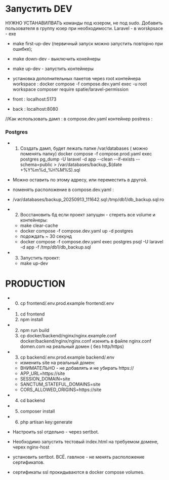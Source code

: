 

# Запустить DEV

НУЖНО УСТАНАВИЛВАТЬ команды под юзером, не под sudo.
Добавить пользователя в группу юзер при необходимости.
Laravel - в worskpsace - exe

- make first-up-dev (первичный запуск можно запустить повторно при ошибке);

- make down-dev - выключить конейнеры
- make up-dev - запустить контейнеры


- установка дополнительных пакетов через root контейнера workspace : 
  docker compose -f compose.dev.yaml exec -u root workspace composer  require spatie/laravel-permission
 
- front : localhost:5173 
- back : localhost:8080

//Как использовать дамп :
в compose.dev.yaml контейнер postress :
 
### Postgres
- 1. Создать дамп, будет лежать папке /var/databases ( можно поменять папку)
docker compose -f compose.prod.yaml exec postgres pg_dump -U laravel -d app --clean --if-exists --schema=public > /var/databases/backup_$(date +%Y%m%d_%H%M%S).sql 
- Можно оставить по этому адресу, или переместить в другой.
- поменять расположение в compose.dev.yaml : 
- /var/databases/backup_20250913_111642.sql:/tmp/db1/db_backup.sql:ro
 
- 2. Восстановить бд
  если проект запущен - стереть все volume и контейнеры:
  - make clear-cache
  - docker compose -f compose.dev.yaml up -d postgres
  - подождать ~ 30 секунд
  - docker compose -f compose.dev.yaml exec postgres psql -U laravel -d app -f /tmp/db1/db_backup.sql
- 3. Запустить проект:
  - make up-dev  


# PRODUCTION 
- 0. cp frontend/.env.prod.example frontend/.env
- 1. cd frontend
  2. npm install
- 2. npm run build
  2. cp docker/backend/nginx/nginx.example.conf docker/backend/nginx/nginx.conf
   изенить в файле nginx.conf domen.com на реальный домен ( без http/https)
- 3. cp backend/.env.prod.example backend/.env 
  - изменить site на реальный домен:
  - ВНИМАТЕЛЬНО - не добавлять и не убирать https://
  - APP_URL=https://site
  - SESSION_DOMAIN=site
  - SANCTUM_STATEFUL_DOMAINS=site
  - CORS_ALLOWED_ORIGINS=https://site
- 4. cd backend
- 5. composer install
- 6. php artisan key:generate
  
  

- Настроить ssl отдельно - через sertbot.
- Необходимо запустить тестовый index.html на требуемом домене, черех nginx-host 
- установить sertbot. ВСЁ. гавлное - не менять расположение сертификатов. 
- сертификаты ssl прокидываются в docker compose volumes. 

